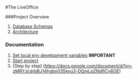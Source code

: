 #The LiveOffice

###Project Overview

1. [Database Schemas](https://wiki.fora-soft.com/display/LO/Database+schemas)
2. [Architecture](https://wiki.fora-soft.com/display/LO/Architechture)

### Documentation
1. [Set local env development variables](./documentation/set_local_env_variables.md) **IMPORTANT**
2. [Start project](./documentation/start_project.md)
3. [Step by step] (https://docs.google.com/document/d/1vy-zMRYJcdrbBJ14hgbn035knu3-DQmLpZNdflCy6OE)